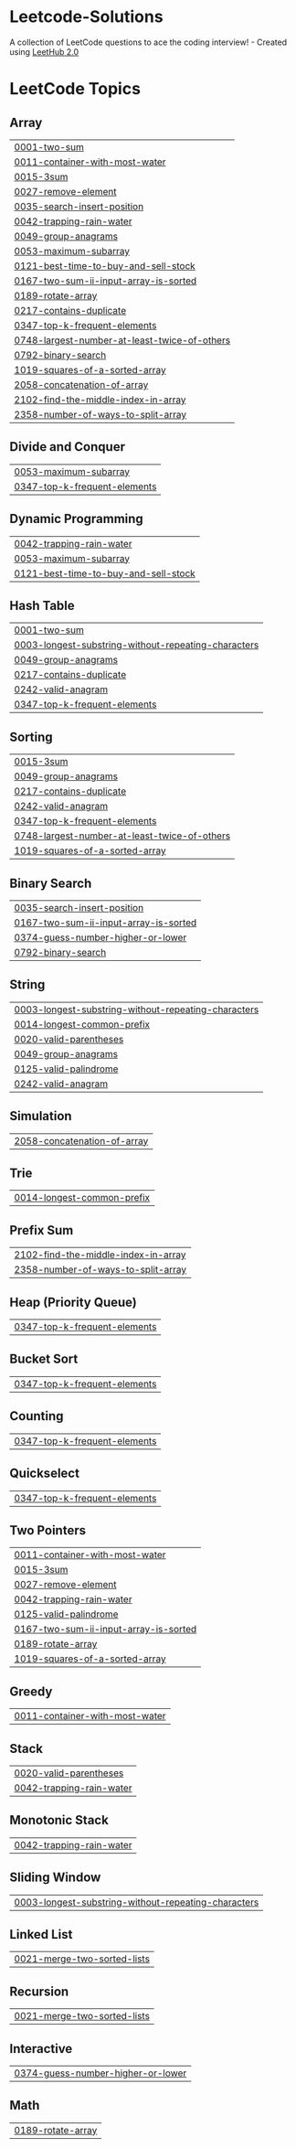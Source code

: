 # Leetcode-Solutions
A collection of LeetCode questions to ace the coding interview! - Created using [LeetHub 2.0](https://github.com/maitreya2954/LeetHub-2.0-Firefox)

<!---LeetCode Topics Start-->
# LeetCode Topics
## Array
|  |
| ------- |
| [0001-two-sum](https://github.com/shauryanegi/Leetcode-Solutions/tree/master/0001-two-sum) |
| [0011-container-with-most-water](https://github.com/shauryanegi/Leetcode-Solutions/tree/master/0011-container-with-most-water) |
| [0015-3sum](https://github.com/shauryanegi/Leetcode-Solutions/tree/master/0015-3sum) |
| [0027-remove-element](https://github.com/shauryanegi/Leetcode-Solutions/tree/master/0027-remove-element) |
| [0035-search-insert-position](https://github.com/shauryanegi/Leetcode-Solutions/tree/master/0035-search-insert-position) |
| [0042-trapping-rain-water](https://github.com/shauryanegi/Leetcode-Solutions/tree/master/0042-trapping-rain-water) |
| [0049-group-anagrams](https://github.com/shauryanegi/Leetcode-Solutions/tree/master/0049-group-anagrams) |
| [0053-maximum-subarray](https://github.com/shauryanegi/Leetcode-Solutions/tree/master/0053-maximum-subarray) |
| [0121-best-time-to-buy-and-sell-stock](https://github.com/shauryanegi/Leetcode-Solutions/tree/master/0121-best-time-to-buy-and-sell-stock) |
| [0167-two-sum-ii-input-array-is-sorted](https://github.com/shauryanegi/Leetcode-Solutions/tree/master/0167-two-sum-ii-input-array-is-sorted) |
| [0189-rotate-array](https://github.com/shauryanegi/Leetcode-Solutions/tree/master/0189-rotate-array) |
| [0217-contains-duplicate](https://github.com/shauryanegi/Leetcode-Solutions/tree/master/0217-contains-duplicate) |
| [0347-top-k-frequent-elements](https://github.com/shauryanegi/Leetcode-Solutions/tree/master/0347-top-k-frequent-elements) |
| [0748-largest-number-at-least-twice-of-others](https://github.com/shauryanegi/Leetcode-Solutions/tree/master/0748-largest-number-at-least-twice-of-others) |
| [0792-binary-search](https://github.com/shauryanegi/Leetcode-Solutions/tree/master/0792-binary-search) |
| [1019-squares-of-a-sorted-array](https://github.com/shauryanegi/Leetcode-Solutions/tree/master/1019-squares-of-a-sorted-array) |
| [2058-concatenation-of-array](https://github.com/shauryanegi/Leetcode-Solutions/tree/master/2058-concatenation-of-array) |
| [2102-find-the-middle-index-in-array](https://github.com/shauryanegi/Leetcode-Solutions/tree/master/2102-find-the-middle-index-in-array) |
| [2358-number-of-ways-to-split-array](https://github.com/shauryanegi/Leetcode-Solutions/tree/master/2358-number-of-ways-to-split-array) |
## Divide and Conquer
|  |
| ------- |
| [0053-maximum-subarray](https://github.com/shauryanegi/Leetcode-Solutions/tree/master/0053-maximum-subarray) |
| [0347-top-k-frequent-elements](https://github.com/shauryanegi/Leetcode-Solutions/tree/master/0347-top-k-frequent-elements) |
## Dynamic Programming
|  |
| ------- |
| [0042-trapping-rain-water](https://github.com/shauryanegi/Leetcode-Solutions/tree/master/0042-trapping-rain-water) |
| [0053-maximum-subarray](https://github.com/shauryanegi/Leetcode-Solutions/tree/master/0053-maximum-subarray) |
| [0121-best-time-to-buy-and-sell-stock](https://github.com/shauryanegi/Leetcode-Solutions/tree/master/0121-best-time-to-buy-and-sell-stock) |
## Hash Table
|  |
| ------- |
| [0001-two-sum](https://github.com/shauryanegi/Leetcode-Solutions/tree/master/0001-two-sum) |
| [0003-longest-substring-without-repeating-characters](https://github.com/shauryanegi/Leetcode-Solutions/tree/master/0003-longest-substring-without-repeating-characters) |
| [0049-group-anagrams](https://github.com/shauryanegi/Leetcode-Solutions/tree/master/0049-group-anagrams) |
| [0217-contains-duplicate](https://github.com/shauryanegi/Leetcode-Solutions/tree/master/0217-contains-duplicate) |
| [0242-valid-anagram](https://github.com/shauryanegi/Leetcode-Solutions/tree/master/0242-valid-anagram) |
| [0347-top-k-frequent-elements](https://github.com/shauryanegi/Leetcode-Solutions/tree/master/0347-top-k-frequent-elements) |
## Sorting
|  |
| ------- |
| [0015-3sum](https://github.com/shauryanegi/Leetcode-Solutions/tree/master/0015-3sum) |
| [0049-group-anagrams](https://github.com/shauryanegi/Leetcode-Solutions/tree/master/0049-group-anagrams) |
| [0217-contains-duplicate](https://github.com/shauryanegi/Leetcode-Solutions/tree/master/0217-contains-duplicate) |
| [0242-valid-anagram](https://github.com/shauryanegi/Leetcode-Solutions/tree/master/0242-valid-anagram) |
| [0347-top-k-frequent-elements](https://github.com/shauryanegi/Leetcode-Solutions/tree/master/0347-top-k-frequent-elements) |
| [0748-largest-number-at-least-twice-of-others](https://github.com/shauryanegi/Leetcode-Solutions/tree/master/0748-largest-number-at-least-twice-of-others) |
| [1019-squares-of-a-sorted-array](https://github.com/shauryanegi/Leetcode-Solutions/tree/master/1019-squares-of-a-sorted-array) |
## Binary Search
|  |
| ------- |
| [0035-search-insert-position](https://github.com/shauryanegi/Leetcode-Solutions/tree/master/0035-search-insert-position) |
| [0167-two-sum-ii-input-array-is-sorted](https://github.com/shauryanegi/Leetcode-Solutions/tree/master/0167-two-sum-ii-input-array-is-sorted) |
| [0374-guess-number-higher-or-lower](https://github.com/shauryanegi/Leetcode-Solutions/tree/master/0374-guess-number-higher-or-lower) |
| [0792-binary-search](https://github.com/shauryanegi/Leetcode-Solutions/tree/master/0792-binary-search) |
## String
|  |
| ------- |
| [0003-longest-substring-without-repeating-characters](https://github.com/shauryanegi/Leetcode-Solutions/tree/master/0003-longest-substring-without-repeating-characters) |
| [0014-longest-common-prefix](https://github.com/shauryanegi/Leetcode-Solutions/tree/master/0014-longest-common-prefix) |
| [0020-valid-parentheses](https://github.com/shauryanegi/Leetcode-Solutions/tree/master/0020-valid-parentheses) |
| [0049-group-anagrams](https://github.com/shauryanegi/Leetcode-Solutions/tree/master/0049-group-anagrams) |
| [0125-valid-palindrome](https://github.com/shauryanegi/Leetcode-Solutions/tree/master/0125-valid-palindrome) |
| [0242-valid-anagram](https://github.com/shauryanegi/Leetcode-Solutions/tree/master/0242-valid-anagram) |
## Simulation
|  |
| ------- |
| [2058-concatenation-of-array](https://github.com/shauryanegi/Leetcode-Solutions/tree/master/2058-concatenation-of-array) |
## Trie
|  |
| ------- |
| [0014-longest-common-prefix](https://github.com/shauryanegi/Leetcode-Solutions/tree/master/0014-longest-common-prefix) |
## Prefix Sum
|  |
| ------- |
| [2102-find-the-middle-index-in-array](https://github.com/shauryanegi/Leetcode-Solutions/tree/master/2102-find-the-middle-index-in-array) |
| [2358-number-of-ways-to-split-array](https://github.com/shauryanegi/Leetcode-Solutions/tree/master/2358-number-of-ways-to-split-array) |
## Heap (Priority Queue)
|  |
| ------- |
| [0347-top-k-frequent-elements](https://github.com/shauryanegi/Leetcode-Solutions/tree/master/0347-top-k-frequent-elements) |
## Bucket Sort
|  |
| ------- |
| [0347-top-k-frequent-elements](https://github.com/shauryanegi/Leetcode-Solutions/tree/master/0347-top-k-frequent-elements) |
## Counting
|  |
| ------- |
| [0347-top-k-frequent-elements](https://github.com/shauryanegi/Leetcode-Solutions/tree/master/0347-top-k-frequent-elements) |
## Quickselect
|  |
| ------- |
| [0347-top-k-frequent-elements](https://github.com/shauryanegi/Leetcode-Solutions/tree/master/0347-top-k-frequent-elements) |
## Two Pointers
|  |
| ------- |
| [0011-container-with-most-water](https://github.com/shauryanegi/Leetcode-Solutions/tree/master/0011-container-with-most-water) |
| [0015-3sum](https://github.com/shauryanegi/Leetcode-Solutions/tree/master/0015-3sum) |
| [0027-remove-element](https://github.com/shauryanegi/Leetcode-Solutions/tree/master/0027-remove-element) |
| [0042-trapping-rain-water](https://github.com/shauryanegi/Leetcode-Solutions/tree/master/0042-trapping-rain-water) |
| [0125-valid-palindrome](https://github.com/shauryanegi/Leetcode-Solutions/tree/master/0125-valid-palindrome) |
| [0167-two-sum-ii-input-array-is-sorted](https://github.com/shauryanegi/Leetcode-Solutions/tree/master/0167-two-sum-ii-input-array-is-sorted) |
| [0189-rotate-array](https://github.com/shauryanegi/Leetcode-Solutions/tree/master/0189-rotate-array) |
| [1019-squares-of-a-sorted-array](https://github.com/shauryanegi/Leetcode-Solutions/tree/master/1019-squares-of-a-sorted-array) |
## Greedy
|  |
| ------- |
| [0011-container-with-most-water](https://github.com/shauryanegi/Leetcode-Solutions/tree/master/0011-container-with-most-water) |
## Stack
|  |
| ------- |
| [0020-valid-parentheses](https://github.com/shauryanegi/Leetcode-Solutions/tree/master/0020-valid-parentheses) |
| [0042-trapping-rain-water](https://github.com/shauryanegi/Leetcode-Solutions/tree/master/0042-trapping-rain-water) |
## Monotonic Stack
|  |
| ------- |
| [0042-trapping-rain-water](https://github.com/shauryanegi/Leetcode-Solutions/tree/master/0042-trapping-rain-water) |
## Sliding Window
|  |
| ------- |
| [0003-longest-substring-without-repeating-characters](https://github.com/shauryanegi/Leetcode-Solutions/tree/master/0003-longest-substring-without-repeating-characters) |
## Linked List
|  |
| ------- |
| [0021-merge-two-sorted-lists](https://github.com/shauryanegi/Leetcode-Solutions/tree/master/0021-merge-two-sorted-lists) |
## Recursion
|  |
| ------- |
| [0021-merge-two-sorted-lists](https://github.com/shauryanegi/Leetcode-Solutions/tree/master/0021-merge-two-sorted-lists) |
## Interactive
|  |
| ------- |
| [0374-guess-number-higher-or-lower](https://github.com/shauryanegi/Leetcode-Solutions/tree/master/0374-guess-number-higher-or-lower) |
## Math
|  |
| ------- |
| [0189-rotate-array](https://github.com/shauryanegi/Leetcode-Solutions/tree/master/0189-rotate-array) |
<!---LeetCode Topics End-->